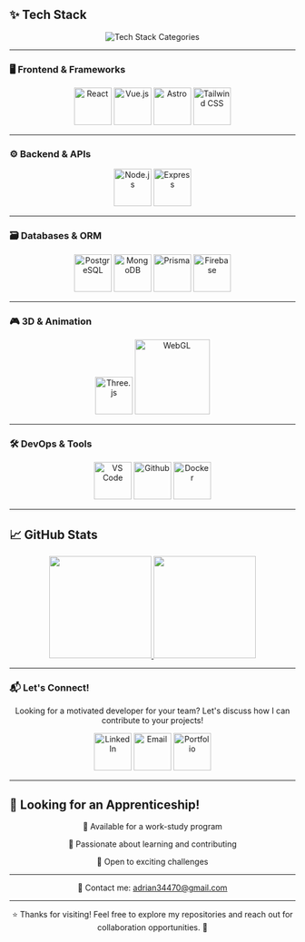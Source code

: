 ## ✨ Tech Stack

<div align="center">
  <img src="https://readme-typing-svg.demolab.com?font=Fira+Code&size=30&duration=2000&pause=800&color=F39C12&center=true&vCenter=true&width=800&repeat=true&lines=Frontend+%7C+Backend+%7C+Databases+%7C+3D+%7C+Tools" alt="Tech Stack Categories" />
</div>

---

### 🖥️ Frontend & Frameworks
<div align="center">
  <a href="https://reactjs.org/" target="_blank"><img src="http://www.image-heberg.fr/files/17477427563377377182.png" width="66" alt="React" /></a>
  <a href="https://vuejs.org/" target="_blank"><img src="http://www.image-heberg.fr/files/17477428203095551459.png" width="66" alt="Vue.js" /></a>
  <a href="https://astro.build/" target="_blank"><img src="http://www.image-heberg.fr/files/17477428683275647821.png" width="66" alt="Astro" /></a>
  <a href="https://tailwindcss.com/" target="_blank"><img src="http://www.image-heberg.fr/files/17477429092818001650.png" width="66" alt="Tailwind CSS" /></a>
</div>

---

### ⚙️ Backend & APIs
<div align="center">
  <a href="https://nodejs.org/" target="_blank"><img src="http://www.image-heberg.fr/files/1747742978813725633.png" width="66" alt="Node.js" /></a>
  <a href="https://expressjs.com/" target="_blank"><img src="http://www.image-heberg.fr/files/17477429953518088379.png" width="66" alt="Express" /></a>
</div>

---

### 🗃️ Databases & ORM
<div align="center">
  <a href="https://www.postgresql.org/" target="_blank"><img src="https://img.icons8.com/?size=100&id=JRnxU7ZWP4mi&format=png" width="66" alt="PostgreSQL" /></a>
  <a href="https://www.mongodb.com/" target="_blank"><img src="https://img.icons8.com/?size=100&id=tBBf3P8HL0vR&format=png" width="66" alt="MongoDB" /></a>
  <a href="https://www.prisma.io/" target="_blank"><img src="https://img.icons8.com/?size=100&id=YKKmRFS8Utmm&format=png" width="66" alt="Prisma" /></a>
  <a href="https://firebase.google.com/" target="_blank"><img src="https://img.icons8.com/?size=100&id=9AHxUOg7E9q2&format=png" width="66" alt="Firebase" /></a>
</div>

---

### 🎮 3D & Animation
<div align="center">
  <a href="https://threejs.org/" target="_blank"><img src="https://canada1.discourse-cdn.com/flex035/uploads/threejs/original/2X/e/e4f86d2200d2d35c30f7b1494e96b9595ebc2751.png" width="66" alt="Three.js" /></a>
  <a href="https://developer.mozilla.org/en-US/docs/Web/API/WebGL_API" target="_blank"><img src="https://upload.wikimedia.org/wikipedia/commons/2/25/WebGL_Logo.svg" width="132" alt="WebGL" /></a>
</div>

---

### 🛠️ DevOps & Tools
<div align="center">
  <a href="https://code.visualstudio.com/" target="_blank"><img src="http://www.image-heberg.fr/files/1747743079993188133.png" width="66" alt="VS Code" /></a>
  <a href="https://www.github.com/" target="_blank"><img src="http://www.image-heberg.fr/files/17477431441111676110.png" width="66" alt="Github" /></a>
  <a href="https://www.docker.com/" target="_blank"><img src="http://www.image-heberg.fr/files/17477431031357597547.png" width="66" alt="Docker" /></a>
</div>

---

## 📈 GitHub Stats
<div align="center">
  <a href="#">
    <img height="180em" src="https://github-readme-stats.vercel.app/api?username=Addey34&theme=highcontrast&show_icons=true" />
  </a>
  <a href="#">
    <img height="180em" src="https://github-readme-stats.vercel.app/api/top-langs/?username=Addey34&theme=highcontrast&layout=compact&exclude_repo=README.md&langs_count=6&card_width=350" />
  </a>
</div>

---

### 📬 Let's Connect!
<p align="center">
  Looking for a motivated developer for your team? Let's discuss how I can contribute to your projects!
</p>

<div align="center">
  <a href="https://www.linkedin.com/in/adrianguichard/"  target="_blank"><img src="http://www.image-heberg.fr/files/17477433122997929382.png" width="66" alt="LinkedIn" /></a>
  <a href="mailto:adrian34470@gmail.com"  target="_blank"><img src="http://www.image-heberg.fr/files/17477433311520144312.png" width="66" alt="Email" /></a>
  <a href="https://adrianguichard.com"  target="_blank"><img src="http://www.image-heberg.fr/files/17477433502902743753.png" width="66" alt="Portfolio" /></a>
</div>

---

## 🎯 Looking for an Apprenticeship!
<div align="center">
  <p>🔹 Available for a work-study program</p>
  <p>🔹 Passionate about learning and contributing</p>
  <p>🔹 Open to exciting challenges</p>
</div>

---

<p align="center">
  📩 Contact me: <a href="mailto:adrian34470@gmail.com">adrian34470@gmail.com</a>
</p>

---

<p align="center">
  ⭐ Thanks for visiting! Feel free to explore my repositories and reach out for collaboration opportunities. 🚀
</p>
